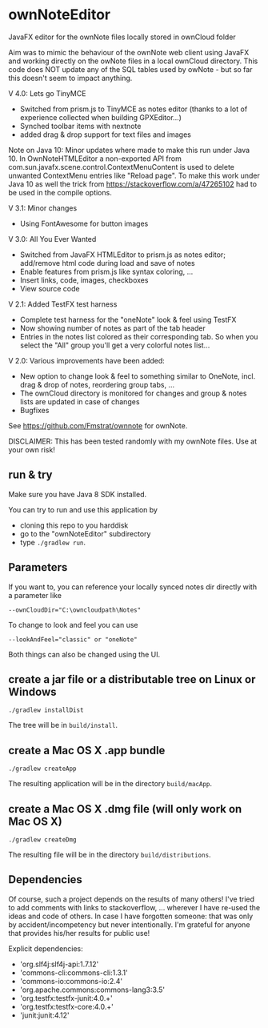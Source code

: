 # ownNoteEditor
JavaFX editor for the ownNote files locally stored in ownCloud folder

Aim was to mimic the behaviour of the ownNote web client using JavaFX and working directly on the owNote files in a local ownCloud directory. This code does NOT update any of the SQL tables used by owNote - but so far this doesn't seem to impact anything.


V 4.0: Lets go TinyMCE

* Switched from prism.js to TinyMCE as notes editor (thanks to a lot of experience collected when building GPXEditor...)
* Synched toolbar items with nextnote
* added drag & drop support for text files and images

Note on Java 10: Minor updates where made to make this run under Java 10. In OwnNoteHTMLEditor a non-exported API from com.sun.javafx.scene.control.ContextMenuContent is used to delete unwanted ContextMenu entries like "Reload page". To make this work under Java 10 as well the trick from https://stackoverflow.com/a/47265102 had to be used in the compile options.


V 3.1: Minor changes

* Using FontAwesome for button images


V 3.0: All You Ever Wanted

* Switched from JavaFX HTMLEditor to prism.js as notes editor; add/remove html code during load and save of notes
* Enable features from prism.js like syntax coloring, ...
* Insert links, code, images, checkboxes
* View source code


V 2.1: Added TestFX test harness

* Complete test harness for the "oneNote" look & feel using TestFX
* Now showing number of notes as part of the tab header
* Entries in the notes list colored as their corresponding tab. So when you select the "All" group you'll get a very colorful notes list...


V 2.0: Various improvements have been added:

* New option to change look & feel to something similar to OneNote, incl. drag & drop of notes, reordering group tabs, ...
* The ownCloud directory is monitored for changes and group & notes lists are updated in case of changes
* Bugfixes

See https://github.com/Fmstrat/ownnote for ownNote.

DISCLAIMER: This has been tested randomly with my ownNote files. Use at your own risk!

## run & try

Make sure you have Java 8 SDK installed.

You can try to run and use this application by

* cloning this repo to you harddisk
* go to the "ownNoteEditor" subdirectory
* type `./gradlew run`.

## Parameters

If you want to, you can reference your locally synced notes dir directly with a parameter like

```
--ownCloudDir="C:\owncloudpath\Notes"
```

To change to look and feel you can use

```
--lookAndFeel="classic" or "oneNote"
```

Both things can also be changed using the UI.

## create a jar file or a distributable tree on Linux or Windows

```
./gradlew installDist
```

The tree will be in `build/install`.

## create a Mac OS X .app bundle

```
./gradlew createApp
```

The resulting application will be in the directory `build/macApp`.

## create a Mac OS X .dmg file (will only work on Mac OS X)

```
./gradlew createDmg
```

The resulting file will be in the directory `build/distributions`.


## Dependencies

Of course, such a project depends on the results of many others! I've tried to add comments with links to stackoverflow, ... wherever I have re-used the ideas and code of others. In case I have forgotten someone: that was only by accident/incompetency but never intentionally. I'm grateful for anyone that provides his/her results for public use!

Explicit dependencies:

* 'org.slf4j:slf4j-api:1.7.12'
* 'commons-cli:commons-cli:1.3.1'
* 'commons-io:commons-io:2.4'
* 'org.apache.commons:commons-lang3:3.5'
* 'org.testfx:testfx-junit:4.0.+'
* 'org.testfx:testfx-core:4.0.+'
* 'junit:junit:4.12'
